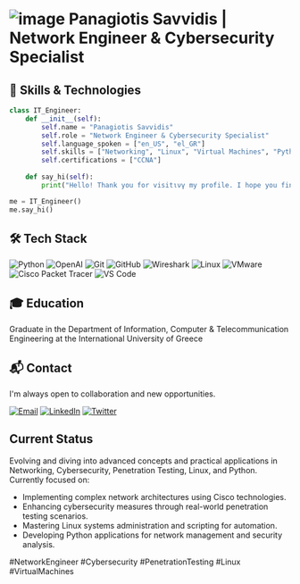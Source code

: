 # ![image](https://github.com/user-attachments/assets/f702367d-4bed-44e6-abe1-7ae2a2239267) Panagiotis Savvidis | Network Engineer & Cybersecurity Specialist

## 🚀 Skills & Technologies
```python
class IT_Engineer:
    def __init__(self):
        self.name = "Panagiotis Savvidis"
        self.role = "Network Engineer & Cybersecurity Specialist"
        self.language_spoken = ["en_US", "el_GR"]
        self.skills = ["Networking", "Linux", "Virtual Machines", "Python", "Penetration Testing"]
        self.certifications = ["CCNA"]
        
    def say_hi(self):
        print("Hello! Thank you for visitινγ my profile. I hope you find my projects and skills engaging.")

me = IT_Engineer()
me.say_hi()
```

## 🛠️ Tech Stack

![Python](https://img.shields.io/badge/Python-3776AB?style=for-the-badge&logo=python&logoColor=white)
![OpenAI](https://img.shields.io/badge/OpenAI-412991?style=for-the-badge&logo=openai&logoColor=white)
![Git](https://img.shields.io/badge/Git-F05032?style=for-the-badge&logo=git&logoColor=white)
![GitHub](https://img.shields.io/badge/GitHub-181717?style=for-the-badge&logo=github&logoColor=white)
![Wireshark](https://img.shields.io/badge/Wireshark-1679A7?style=for-the-badge&logo=wireshark&logoColor=white)
![Linux](https://img.shields.io/badge/Linux-FCC624?style=for-the-badge&logo=linux&logoColor=black)
![VMware](https://img.shields.io/badge/VMware-607078?style=for-the-badge&logo=vmware&logoColor=white)
![Cisco Packet Tracer](https://img.shields.io/badge/Cisco%20Packet%20Tracer-1BA0D7?style=for-the-badge&logo=cisco&logoColor=white)
![VS Code](https://img.shields.io/badge/VS%20Code-0078D4?style=for-the-badge&logo=visual-studio-code&logoColor=white)


## 🎓 Education
Graduate in the Department of Information, Computer & Telecommunication Engineering at the International University of Greece

## 📬 Contact
I'm always open to collaboration and new opportunities.

[![Email](https://img.shields.io/badge/Email-D14836?style=for-the-badge&logo=gmail&logoColor=white)](mailto:savvidis.panagiotis.ps@gmail.com)
[![LinkedIn](https://img.shields.io/badge/LinkedIn-0077B5?style=for-the-badge&logo=linkedin&logoColor=white)]([https://www.linkedin.com/in/panos-savvidis/](https://www.linkedin.com/in/panagiotissavvidis/))
[![Twitter](https://img.shields.io/badge/Twitter-1DA1F2?style=for-the-badge&logo=twitter&logoColor=white)]([https://twitter.com/panos_savvidis](https://x.com/panossavvidis17))

## Current Status
Evolving and diving into advanced concepts and practical applications in Networking, Cybersecurity, Penetration Testing, Linux, and Python. Currently focused on:

- Implementing complex network architectures using Cisco technologies.
- Enhancing cybersecurity measures through real-world penetration testing scenarios.
- Mastering Linux systems administration and scripting for automation.
- Developing Python applications for network management and security analysis.


#NetworkEngineer #Cybersecurity #PenetrationTesting #Linux #VirtualMachines
